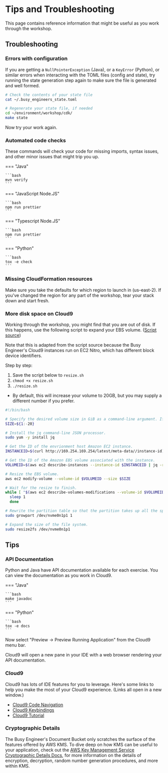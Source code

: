 # Tips and Troubleshooting

This page contains reference information that might be useful as you work through the workshop.

## Troubleshooting

### Errors with configuration

If you are getting a `NullPointerException` (Java), or a `KeyError` (Python), or similar errors when interacting with the TOML files (config and state), try running the state generation step again to make sure the file is generated and well formed.

```bash
# Check the contents of your state file
cat ~/.busy_engineers_state.toml

# Regenerate your state file, if needed
cd ~/environment/workshop/cdk/
make state
```

Now try your work again.

### Automated code checks

These commands will check your code for missing imports, syntax issues, and other minor issues that might trip you up.

=== "Java"

    ```bash 
    mvn verify
    ```

=== "JavaScript Node.JS"

    ```bash
    npm run prettier
    ```

=== "Typescript Node.JS"

    ```bash
    npm run prettier
    ```

=== "Python"

    ```bash
    tox -e check
    ```

### Missing CloudFormation resources

Make sure you take the defaults for which region to launch in (us-east-2). If you've changed the region for any part of the workshop, tear your stack down and start fresh.

### More disk space on Cloud9

Working through the workshop, you might find that you are out of disk. If this happens, use the following script to expand your EBS volume. (<a href="https://docs.aws.amazon.com/cloud9/latest/user-guide/move-environment.html#move-environment-resize" target="_blank">Script source</a>)

Note that this is adapted from the script source because the Busy Engineer's Cloud9 instances run on EC2 Nitro, which has different block device identifiers.

Step by step:

1. Save the script below to `resize.sh`
1. `chmod +x resize.sh`
1. `./resize.sh`
  * By default, this will increase your volume to 20GB, but you may supply a different number if you prefer.

```bash
#!/bin/bash

# Specify the desired volume size in GiB as a command-line argument. If not specified, default to 20 GiB.
SIZE=${1:-20}

# Install the jq command-line JSON processor.
sudo yum -y install jq

# Get the ID of the envrionment host Amazon EC2 instance.
INSTANCEID=$(curl http://169.254.169.254/latest/meta-data//instance-id)

# Get the ID of the Amazon EBS volume associated with the instance.
VOLUMEID=$(aws ec2 describe-instances --instance-id $INSTANCEID | jq -r .Reservations[0].Instances[0].BlockDeviceMappings[0].Ebs.VolumeId)

# Resize the EBS volume.
aws ec2 modify-volume --volume-id $VOLUMEID --size $SIZE

# Wait for the resize to finish.
while [ "$(aws ec2 describe-volumes-modifications --volume-id $VOLUMEID --filters Name=modification-state,Values="optimizing","completed" | jq '.VolumesModifications | length')" != "1" ]; do
  sleep 1
  done

# Rewrite the partition table so that the partition takes up all the space that it can.
sudo growpart /dev/nvme0n1p1 1

# Expand the size of the file system.
sudo resize2fs /dev/nvme0n1p1
```

## Tips

### API Documentation

Python and Java have API documentation available for each exercise. You can view the documentation as you work in Cloud9.

=== "Java"

    ```bash 
    make javadoc
    ```

=== "Python"

    ```bash
    tox -e docs
    ```

Now select "Preview -> Preview Running Application" from the Cloud9 menu bar.

Cloud9 will open a new pane in your IDE with a web browser rendering your API documentation.

### Cloud9

Cloud9 has lots of IDE features for you to leverage. Here's some links to help you make the most of your Cloud9 experience. (Links all open in a new window.)

* <a href="https://docs.aws.amazon.com/cloud9/latest/user-guide/menu-commands.html" target="_blank">Cloud9 Code Navigation</a>
* <a href="https://docs.aws.amazon.com/cloud9/latest/user-guide/settings-keybindings.html" target="_blank">Cloud9 Keybindings</a>
* <a href="https://docs.aws.amazon.com/cloud9/latest/user-guide/tutorial.html" target="_blank">Cloud9 Tutorial</a>

### Cryptographic Details

The Busy Engineer's Document Bucket only scratches the surface of the features offered by AWS KMS. To dive deep on how KMS can be useful to your application, check out the <a href="https://docs.aws.amazon.com/kms/latest/cryptographic-details/intro.html" target="_blank">AWS Key Management Service Cryptographic Details Docs</a>, for more information on the details of encryption, decryption, random number generation procedures, and more within KMS.
